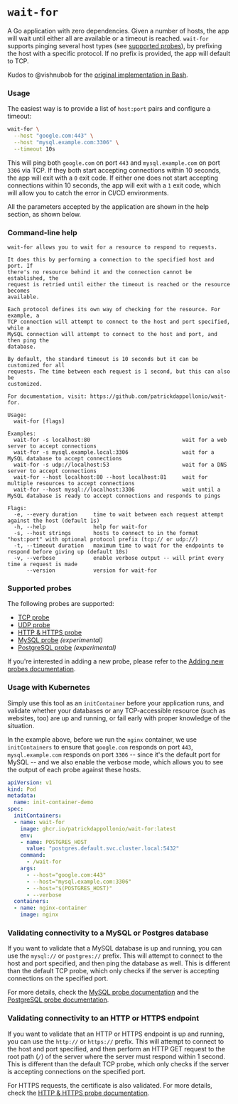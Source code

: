 # `wait-for`

A Go application with zero dependencies. Given a number of hosts, the app will wait until either all are available or a timeout is reached. `wait-for` supports pinging several host types (see [supported probes](#supported-probes)), by prefixing the host with a specific protocol. If no prefix is provided, the app will default to TCP.

Kudos to @vishnubob for the [original implementation in Bash](https://github.com/vishnubob/wait-for-it).

### Usage

The easiest way is to provide a list of `host:port` pairs and configure a timeout:

```bash
wait-for \
  --host "google.com:443" \
  --host "mysql.example.com:3306" \
  --timeout 10s
```

This will ping both `google.com` on port `443` and `mysql.example.com` on port `3306` via TCP. If they both start accepting connections within 10 seconds, the app will exit with a `0` exit code. If either one does not start accepting connections within 10 seconds, the app will exit with a `1` exit code, which will allow you to catch the error in CI/CD environments.

All the parameters accepted by the application are shown in the help section, as shown below.

### Command-line help

```text
wait-for allows you to wait for a resource to respond to requests.

It does this by performing a connection to the specified host and port. If
there's no resource behind it and the connection cannot be established, the
request is retried until either the timeout is reached or the resource becomes
available.

Each protocol defines its own way of checking for the resource. For example, a
TCP connection will attempt to connect to the host and port specified, while a
MySQL connection will attempt to connect to the host and port, and then ping the
database.

By default, the standard timeout is 10 seconds but it can be customized for all
requests. The time between each request is 1 second, but this can also be
customized.

For documentation, visit: https://github.com/patrickdappollonio/wait-for.

Usage:
  wait-for [flags]

Examples:
  wait-for -s localhost:80                             wait for a web server to accept connections
  wait-for -s mysql.example.local:3306                 wait for a MySQL database to accept connections
  wait-for -s udp://localhost:53                       wait for a DNS server to accept connections
  wait-for --host localhost:80 --host localhost:81     wait for multiple resources to accept connections
  wait-for --host mysql://localhost:3306               wait until a MySQL database is ready to accept connections and responds to pings

Flags:
  -e, --every duration     time to wait between each request attempt against the host (default 1s)
  -h, --help               help for wait-for
  -s, --host strings       hosts to connect to in the format "host:port" with optional protocol prefix (tcp:// or udp://)
  -t, --timeout duration   maximum time to wait for the endpoints to respond before giving up (default 10s)
  -v, --verbose            enable verbose output -- will print every time a request is made
      --version            version for wait-for
```

### Supported probes

The following probes are supported:

* [TCP probe](docs/tcp-probe.md)
* [UDP probe](docs/udp-probe.md)
* [HTTP & HTTPS probe](docs/http-https-probe.md)
* [MySQL probe](docs/mysql-probe.md) *(experimental)*
* [PostgreSQL probe](docs/postgres-probe.md) *(experimental)*

If you're interested in adding a new probe, please refer to the [Adding new probes documentation](docs/readme.md#adding-new-probes).

### Usage with Kubernetes

Simply use this tool as an `initContainer` before your application runs, and validate whether your databases or any TCP-accessible resource (such as websites, too) are up and running, or fail early with proper knowledge of the situation.

In the example above, before we run the `nginx` container, we use `initContainers` to ensure that `google.com` responds on port `443`, `mysql.example.com` responds on port `3306` -- since it's the default port for MySQL -- and we also enable the verbose mode, which allows you to see the output of each probe against these hosts.

```yaml
apiVersion: v1
kind: Pod
metadata:
  name: init-container-demo
spec:
  initContainers:
  - name: wait-for
    image: ghcr.io/patrickdappollonio/wait-for:latest
    env:
    - name: POSTGRES_HOST
      value: "postgres.default.svc.cluster.local:5432"
    command:
      - /wait-for
    args:
      - --host="google.com:443"
      - --host="mysql.example.com:3306"
      - --host="$(POSTGRES_HOST)"
      - --verbose
  containers:
  - name: nginx-container
    image: nginx
```

### Validating connectivity to a MySQL or Postgres database

If you want to validate that a MySQL database is up and running, you can use the `mysql://` or `postgres://` prefix. This will attempt to connect to the host and port specified, and then ping the database as well. This is different than the default TCP probe, which only checks if the server is accepting connections on the specified port.

For more details, check the [MySQL probe documentation](docs/mysql-probe.md) and the [PostgreSQL probe documentation](docs/postgres-probe.md).

### Validating connectivity to an HTTP or HTTPS endpoint

If you want to validate that an HTTP or HTTPS endpoint is up and running, you can use the `http://` or `https://` prefix. This will attempt to connect to the host and port specified, and then perform an HTTP GET request to the root path (`/`) of the server where the server must respond within 1 second. This is different than the default TCP probe, which only checks if the server is accepting connections on the specified port.

For HTTPS requests, the certificate is also validated. For more details, check the [HTTP & HTTPS probe documentation](docs/http-https-probe.md).
